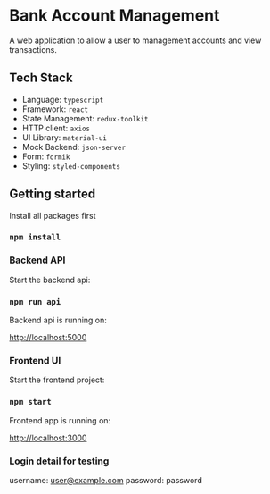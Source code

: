# Bank Account Management

A web application to allow a user to management accounts and view transactions.

## Tech Stack

- Language: `typescript`
- Framework: `react`
- State Management: `redux-toolkit`
- HTTP client: `axios`
- UI Library: `material-ui`
- Mock Backend: `json-server`
- Form: `formik`
- Styling: `styled-components`

## Getting started

Install all packages first

### `npm install`

### Backend API

Start the backend api:

### `npm run api`

Backend api is running on:

[http://localhost:5000](http://localhost:5000)

### Frontend UI

Start the frontend project:

### `npm start`

Frontend app is running on:

[http://localhost:3000](http://localhost:3000)

### Login detail for testing

username: user@example.com
password: password
